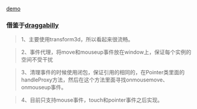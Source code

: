 [demo](http://leeeeeem.github.io/Drag/index.html)

### 借鉴于[draggabilly](https://github.com/desandro/draggabilly)


> 1、主要使用transform3d，所以看起来很流畅。

> 2、事件代理，将move和mouseup事件放在window上，保证每个实例的空间不受干扰

> 3、清理事件的时候使用闭包，保证引用的相同的，在Pointer类里面的handleProxy方法，然后在这个方法里面寻找onmousemove、onmouseup事件。

> 4、目前只支持mouse事件，touch和pointer事件之后实现。